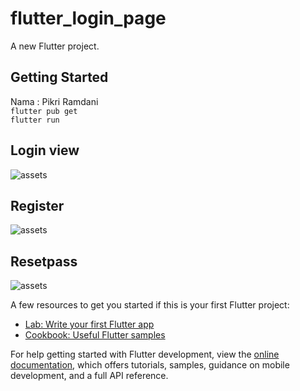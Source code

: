 # flutter_login_page

A new Flutter project.

## Getting Started
 Nama : Pikri Ramdani <br>
```flutter pub get``` <br>
```flutter run```

## Login view

![assets](assets/ss%20uts.png)

## Register

![assets](assets/ss%20uts%20register.png)

## Resetpass

![assets](assets/ss%20uts%20pasword.png)

A few resources to get you started if this is your first Flutter project:

- [Lab: Write your first Flutter app](https://docs.flutter.dev/get-started/codelab)
- [Cookbook: Useful Flutter samples](https://docs.flutter.dev/cookbook)

For help getting started with Flutter development, view the
[online documentation](https://docs.flutter.dev/), which offers tutorials,
samples, guidance on mobile development, and a full API reference.
